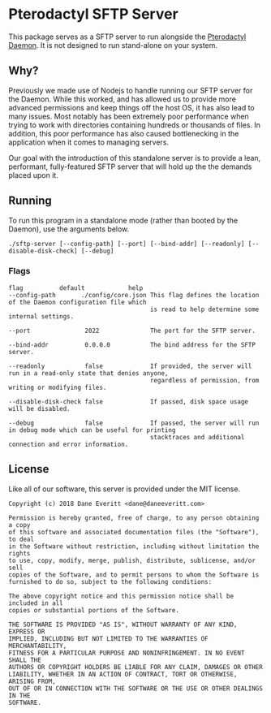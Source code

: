 # Pterodactyl SFTP Server
This package serves as a SFTP server to run alongside the [Pterodactyl Daemon](https://github.com/pterodactyl/daemon).
It is not designed to run stand-alone on your system.

## Why?
Previously we made use of Nodejs to handle running our SFTP server for the Daemon. While this worked, and has allowed us
to provide more advanced permissions and keep things off the host OS, it has also lead to many issues. Most notably has
been extremely poor performance when trying to work with directories containing hundreds or thousands of files. In addition,
this poor performance has also caused bottlenecking in the application when it comes to managing servers.

Our goal with the introduction of this standalone server is to provide a lean, performant, fully-featured SFTP server
that will hold up the the demands placed upon it.

## Running
To run this program in a standalone mode (rather than booted by the Daemon), use the arguments below.

```
./sftp-server [--config-path] [--port] [--bind-addr] [--readonly] [--disable-disk-check] [--debug]
```

### Flags
```
flag          default            help
--config-path       ./config/core.json This flag defines the location of the Daemon configuration file which
                                       is read to help determine some internal settings.

--port               2022              The port for the SFTP server.

--bind-addr          0.0.0.0           The bind address for the SFTP server.

--readonly           false             If provided, the server will run in a read-only state that denies anyone,
                                       regardless of permission, from writing or modifying files.

--disable-disk-check false             If passed, disk space usage will be disabled.

--debug              false             If passed, the server will run in debug mode which can be useful for printing
                                       stacktraces and additional connection and error information.
```

## License
Like all of our software, this server is provided under the MIT license.

```
Copyright (c) 2018 Dane Everitt <dane@daneeveritt.com>

Permission is hereby granted, free of charge, to any person obtaining a copy
of this software and associated documentation files (the "Software"), to deal
in the Software without restriction, including without limitation the rights
to use, copy, modify, merge, publish, distribute, sublicense, and/or sell
copies of the Software, and to permit persons to whom the Software is
furnished to do so, subject to the following conditions:

The above copyright notice and this permission notice shall be included in all
copies or substantial portions of the Software.

THE SOFTWARE IS PROVIDED "AS IS", WITHOUT WARRANTY OF ANY KIND, EXPRESS OR
IMPLIED, INCLUDING BUT NOT LIMITED TO THE WARRANTIES OF MERCHANTABILITY,
FITNESS FOR A PARTICULAR PURPOSE AND NONINFRINGEMENT. IN NO EVENT SHALL THE
AUTHORS OR COPYRIGHT HOLDERS BE LIABLE FOR ANY CLAIM, DAMAGES OR OTHER
LIABILITY, WHETHER IN AN ACTION OF CONTRACT, TORT OR OTHERWISE, ARISING FROM,
OUT OF OR IN CONNECTION WITH THE SOFTWARE OR THE USE OR OTHER DEALINGS IN THE
SOFTWARE.
```